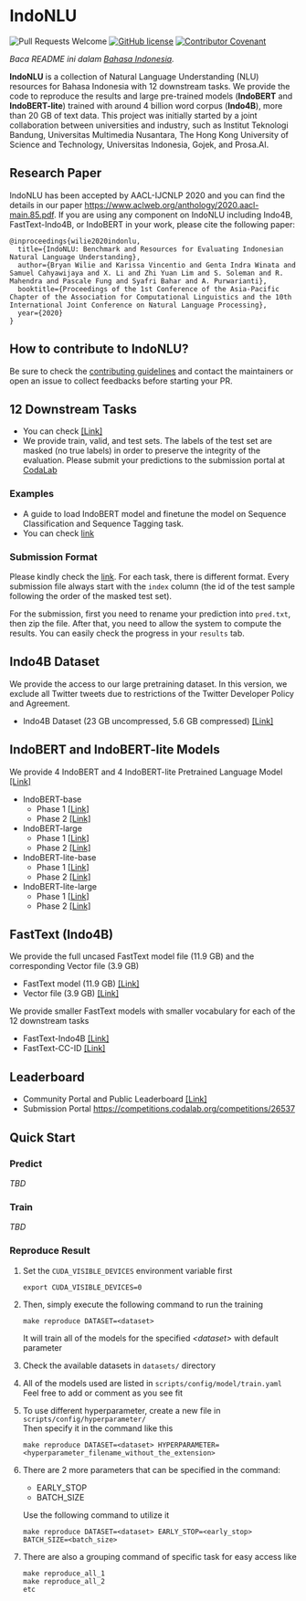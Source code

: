 # IndoNLU 
![Pull Requests Welcome](https://img.shields.io/badge/PRs-welcome-brightgreen.svg?style=flat) [![GitHub license](https://img.shields.io/badge/license-MIT-blue.svg)](https://github.com/indobenchmark/indonlu/blob/master/LICENSE) [![Contributor Covenant](https://img.shields.io/badge/Contributor%20Covenant-v2.0%20adopted-ff69b4.svg)](CODE_OF_CONDUCT.md)

*Baca README ini dalam [Bahasa Indonesia](README.id.md).*

<b>IndoNLU</b> is a collection of Natural Language Understanding (NLU) resources for Bahasa Indonesia with 12 downstream tasks. We provide the code to reproduce the results and large pre-trained models (<b>IndoBERT</b> and <b>IndoBERT-lite</b>) trained with around 4 billion word corpus (<b>Indo4B</b>), more than 20 GB of text data. This project was initially started by a joint collaboration between universities and industry, such as Institut Teknologi Bandung, Universitas Multimedia Nusantara, The Hong Kong University of Science and Technology, Universitas Indonesia, Gojek, and Prosa.AI.

## Research Paper
IndoNLU has been accepted by AACL-IJCNLP 2020 and you can find the details in our paper https://www.aclweb.org/anthology/2020.aacl-main.85.pdf.
If you are using any component on IndoNLU including Indo4B, FastText-Indo4B, or IndoBERT in your work, please cite the following paper:
```
@inproceedings{wilie2020indonlu,
  title={IndoNLU: Benchmark and Resources for Evaluating Indonesian Natural Language Understanding},
  author={Bryan Wilie and Karissa Vincentio and Genta Indra Winata and Samuel Cahyawijaya and X. Li and Zhi Yuan Lim and S. Soleman and R. Mahendra and Pascale Fung and Syafri Bahar and A. Purwarianti},
  booktitle={Proceedings of the 1st Conference of the Asia-Pacific Chapter of the Association for Computational Linguistics and the 10th International Joint Conference on Natural Language Processing},
  year={2020}
}
```

## How to contribute to IndoNLU?
Be sure to check the [contributing guidelines](https://github.com/indobenchmark/indonlu/blob/master/CONTRIBUTING.md) and contact the maintainers or open an issue to collect feedbacks before starting your PR.

## 12 Downstream Tasks
- You can check [[Link]](https://github.com/indobenchmark/indonlu/tree/master/dataset)
- We provide train, valid, and test sets. The labels of the test set are masked (no true labels) in order to preserve the integrity of the evaluation. Please submit your predictions to the submission portal at [CodaLab](https://competitions.codalab.org/competitions/26537)

### Examples
- A guide to load IndoBERT model and finetune the model on Sequence Classification and Sequence Tagging task.
- You can check [link](https://github.com/indobenchmark/indonlu/tree/master/examples)

### Submission Format
Please kindly check the [link](https://github.com/indobenchmark/indonlu/tree/master/submission_examples). For each task, there is different format. Every submission file always start with the `index` column (the id of the test sample following the order of the masked test set). 

For the submission, first you need to rename your prediction into `pred.txt`, then zip the file. After that, you need to allow the system to compute the results. You can easily check the progress in your `results` tab.

## Indo4B Dataset
We provide the access to our large pretraining dataset. In this version, we exclude all Twitter tweets due to restrictions of the Twitter Developer Policy and Agreement.
- Indo4B Dataset (23 GB uncompressed, 5.6 GB compressed) [[Link]](https://storage.googleapis.com/babert-pretraining/IndoNLU_finals/dataset/preprocessed/dataset_wot_uncased_blanklines.tar.xz)

## IndoBERT and IndoBERT-lite Models
We provide 4 IndoBERT and 4 IndoBERT-lite Pretrained Language Model [[Link]](https://huggingface.co/indobenchmark)
- IndoBERT-base
  - Phase 1  [[Link]](https://huggingface.co/indobenchmark/indobert-base-p1)
  - Phase 2  [[Link]](https://huggingface.co/indobenchmark/indobert-base-p2)
- IndoBERT-large
  - Phase 1  [[Link]](https://huggingface.co/indobenchmark/indobert-large-p1)
  - Phase 2  [[Link]](https://huggingface.co/indobenchmark/indobert-large-p2)
- IndoBERT-lite-base
  - Phase 1  [[Link]](https://huggingface.co/indobenchmark/indobert-lite-base-p1)
  - Phase 2  [[Link]](https://huggingface.co/indobenchmark/indobert-lite-base-p2)
- IndoBERT-lite-large
  - Phase 1  [[Link]](https://huggingface.co/indobenchmark/indobert-lite-large-p1)
  - Phase 2  [[Link]](https://huggingface.co/indobenchmark/indobert-lite-large-p2)

## FastText (Indo4B)
We provide the full uncased FastText model file (11.9 GB) and the corresponding Vector file (3.9 GB)
- FastText model (11.9 GB) [[Link]](https://storage.googleapis.com/babert-pretraining/IndoNLU_finals/models/fasttext/fasttext.4B.id.300.epoch5.uncased.bin) 
- Vector file (3.9 GB) [[Link]](https://storage.googleapis.com/babert-pretraining/IndoNLU_finals/models/fasttext/fasttext.4B.id.300.epoch5.uncased.vec.zip)

We provide smaller FastText models with smaller vocabulary for each of the 12 downstream tasks
- FastText-Indo4B [[Link]](https://storage.googleapis.com/babert-pretraining/IndoNLU_finals/models/fasttext/fasttext-4B-id-uncased.zip)
- FastText-CC-ID [[Link]](https://storage.googleapis.com/babert-pretraining/IndoNLU_finals/models/fasttext/fasttext-cc-id.zip)

## Leaderboard
- Community Portal and Public Leaderboard [[Link]](https://www.indobenchmark.com/leaderboard.html)
- Submission Portal https://competitions.codalab.org/competitions/26537

## Quick Start

### Predict
_TBD_

### Train
_TBD_

### Reproduce Result

1. Set the `CUDA_VISIBLE_DEVICES` environment variable first
    ```
    export CUDA_VISIBLE_DEVICES=0
    ```
2. Then, simply execute the following command to run the training
    ```
    make reproduce DATASET=<dataset>
    ```
    It will train all of the models for the specified _\<dataset\>_ with default parameter
3. Check the available datasets in `datasets/` directory
4. All of the models used are listed in `scripts/config/model/train.yaml` \
    Feel free to add or comment as you see fit
5. To use different hyperparameter, create a new file in `scripts/config/hyperparameter/` \
    Then specify it in the command like this
    ```
    make reproduce DATASET=<dataset> HYPERPARAMETER=<hyperparameter_filename_without_the_extension>
    ```
6. There are 2 more parameters that can be specified in the command:
    - EARLY_STOP
    - BATCH_SIZE

    Use the following command to utilize it
    ```
    make reproduce DATASET=<dataset> EARLY_STOP=<early_stop> BATCH_SIZE=<batch_size>
    ```
7. There are also a grouping command of specific task for easy access like
    ```
    make reproduce_all_1
    make reproduce_all_2
    etc
    ```

